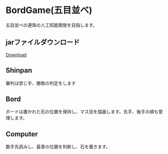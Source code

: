 # BordGame(五目並べ)
五目並べの連珠の人工知能開発を目指します。

## jarファイルダウンロード

[Download](http://iidesign.website/jar/KotaroGomoku.jar)

## Shinpan
審判は禁じ手、勝敗の判定をします

## Bord
ボードは置かれた石の位置を保持し、マス目を描画します。先手、後手の順も管理します。

## Computer
数手先読みし、最善の位置を判断し、石を置きます。
